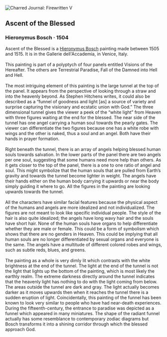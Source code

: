 <div class="artwork-of-the-day">
  <div class="container">
    <div class="img-wrapper">
      <img
        src="https://uploads7.wikiart.org/00129/images/hieronymus-bosch/ascent-of-the-blessed.jpg!Large.jpg"
        alt="Charred Journal: Firewritten V" />
    </div>
    <div class="artwork-detail">
      <div class="artwork-origin"> 
        <h2 class="artwork-name">Ascent of the Blessed</h2>
        <h3 class="artist">
          Hieronymus Bosch
                    ·  1504
        </h3>
      </div>
      <p class="description">
        <span class="artwork-description-text ng-binding" ng-bind-html="viewModel.ArtworkOfTheDay.Description | unsafe">Ascent of the Blessed is a <a target="_blank" href="/en/hieronymus-bosch">Hieronymus Bosch</a> painting made between 1505 and 1515. It is in the Gallerie dell'Accademia, in Venice, Italy.
<br>
<br>This painting is part of a polyptych of four panels entitled Visions of the Hereafter. The others are Terrestrial Paradise, Fall of the Damned into Hell and Hell.
<br>
<br>The most intriguing element of this painting is the large tunnel at the top of the panel. It appears from the perspective of looking through a straw and into the heavenly beyond. As Stephen Hitchens writes, it could also be described as a “funnel of goodness and light [as] a source of variety and surprise capturing the visionary and ecstatic union with God.” The three dimensional tunnel gives the viewer a peek of the “white light” from Heaven with three figures waiting at the end for the blessed. The near side of the tunnel has one angel carrying a human soul towards the pearly gates. The viewer can differentiate the two figures because one has a white robe with wings and the other is naked, thus a soul and an angel. Both have their hands in prayer formation.
<br>
<br>Right beneath the tunnel, there is an array of angels helping blessed human souls towards salvation. In the lower parts of the panel there are two angels per one soul, suggesting that some humans need more help than others. As it gets closer to the top of the panel, there is a one to one ratio of angel and soul. This might symbolize that the human souls that are pulled from Earth’s gravity and towards the tunnel become lighter in weight. The angels have their hands either on the human body carrying it upwards or near the body simply guiding it where to go. All the figures in the painting are looking upwards towards the tunnel.
<br>
<br>All the characters have similar facial features because the physical aspect of the humans and angels are more idealized and not individualized. The figures are not meant to look like specific individual people. The style of the hair is also quite idealized; the angels have long wavy hair and the souls have short hair. None of the human souls have organs to help differentiate whether they are male or female. This could be a form of symbolism which shows that there are no genders in Heaven. This could be implying that all human souls are no longer differentiated by sexual organs and everyone is the same. The angels have a multitude of different colored robes and wings, such as subtle reds, blues, and greens.
<br>
<br>The painting as a whole is very dimly lit which contrasts with the white brightness at the end of the tunnel. The light at the end of the tunnel is not the light that lights up the bottom of the painting, which is most likely the earthly realm. The extreme darkness directly around the tunnel indicates that the heavenly light has nothing to do with the light coming from below. The areas outside the tunnel are dark and gray. The light actually becomes darker as it moves upwards then when it reaches the tunnel there is a sudden eruption of light. Coincidentally, this painting of the funnel has been known to look very similar to people who have had near-death experiences. During the fifteenth-century, the entrance to paradise was depicted as a funnel which appeared in many miniatures. The shape of the radiant funnel actually has some resemblance to contemporary zodiac diagrams but Bosch transforms it into a shining corridor through which the blessed approach God.</span>
                        <div class="text-shadow-container" ng-show="showShadow" style=""></div>
      </p>
    </div>
  </div>

</div>
